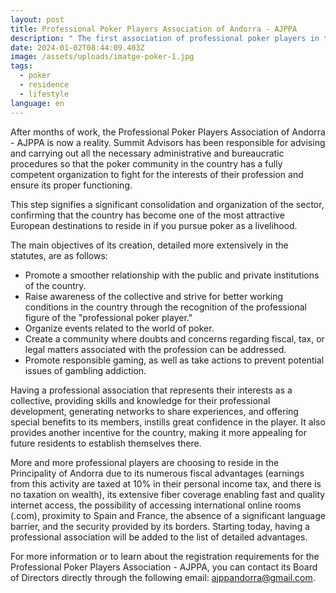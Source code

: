 ```yaml
---
layout: post
title: Professional Poker Players Association of Andorra - AJPPA
description: " The first association of professional poker players in the country is born."
date: 2024-01-02T08:44:09.403Z
image: /assets/uploads/imatge-poker-1.jpg
tags:
  - poker
  - residence
  - lifestyle
language: en
---
```

After months of work, the Professional Poker Players Association of Andorra - AJPPA is now a reality. Summit Advisors has been responsible for advising and carrying out all the necessary administrative and bureaucratic procedures so that the poker community in the country has a fully competent organization to fight for the interests of their profession and ensure its proper functioning.

This step signifies a significant consolidation and organization of the sector, confirming that the country has become one of the most attractive European destinations to reside in if you pursue poker as a livelihood.

The main objectives of its creation, detailed more extensively in the statutes, are as follows:

* Promote a smoother relationship with the public and private institutions of the country.
* Raise awareness of the collective and strive for better working conditions in the country through the recognition of the professional figure of the "professional poker player."
* Organize events related to the world of poker.
* Create a community where doubts and concerns regarding fiscal, tax, or legal matters associated with the profession can be addressed.
* Promote responsible gaming, as well as take actions to prevent potential issues of gambling addiction.

Having a professional association that represents their interests as a collective, providing skills and knowledge for their professional development, generating networks to share experiences, and offering special benefits to its members, instills great confidence in the player. It also provides another incentive for the country, making it more appealing for future residents to establish themselves there.

More and more professional players are choosing to reside in the Principality of Andorra due to its numerous fiscal advantages (earnings from this activity are taxed at 10% in their personal income tax, and there is no taxation on wealth), its extensive fiber coverage enabling fast and quality internet access, the possibility of accessing international online rooms (.com), proximity to Spain and France, the absence of a significant language barrier, and the security provided by its borders. Starting today, having a professional association will be added to the list of detailed advantages.

For more information or to learn about the registration requirements for the Professional Poker Players Association - AJPPA, you can contact its Board of Directors directly through the following email: ajppandorra@gmail.com.